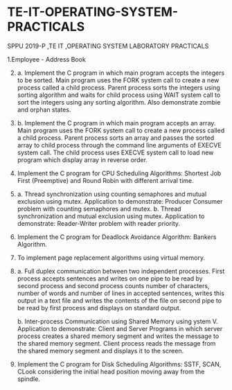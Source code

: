 # TE-IT-OPERATING-SYSTEM-PRACTICALS

SPPU 2019-P ,TE IT ,OPERATING SYSTEM LABORATORY PRACTICALS

1.Employee - Address Book
  
2.  a. Implement the C program in which main program accepts the integers to be sorted. Main program uses the FORK system call to create a new process called a child process. Parent process sorts the integers using sorting algorithm and waits for child process using WAIT system call to sort the integers using any sorting algorithm. Also demonstrate zombie and orphan states.

2.  b. Implement the C program in which main program accepts an array. Main program uses the FORK system call to create a new process called a child process. Parent process sorts an array and passes the sorted array to child process through the command line arguments of EXECVE system call. The child process uses EXECVE system call to load new program which display array in reverse order.

3.  Implement the C program for CPU Scheduling Algorithms: Shortest Job First (Preemptive) and Round Robin with different arrival time.

4.  a. Thread synchronization using counting semaphores and mutual exclusion using mutex. Application to demonstrate: Producer Consumer problem with counting semaphores and mutex.
    b. Thread synchronization and mutual exclusion using mutex. Application to demonstrate: Reader-Writer problem with reader priority.
    
5.  Implement the C program for Deadlock Avoidance Algorithm: Bankers Algorithm.

6.  To implement page replacement algorithms using virtual memory.

7.  a. Full duplex communication between two independent processes. First process accepts sentences and writes on one pipe to be read by second process and second process counts number of characters, number of words and number of lines in accepted sentences, writes this output in a text file and writes the contents of the file on second pipe to be read by first process and displays on standard output.

    b. Inter-process Communication using Shared Memory using ystem V. Application to demonstrate: Client and Server Programs in which server process creates a shared memory segment and writes the message to the shared memory segment. Client process reads the message from the shared memory segment and displays it to the screen.
    
8.  Implement the C program for Disk Scheduling Algorithms: SSTF, SCAN, CLook considering the initial head position moving away from the spindle.

